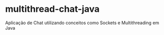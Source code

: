 # multithread-chat-java
Aplicação de Chat utilizando conceitos como Sockets e Multithreading em Java
